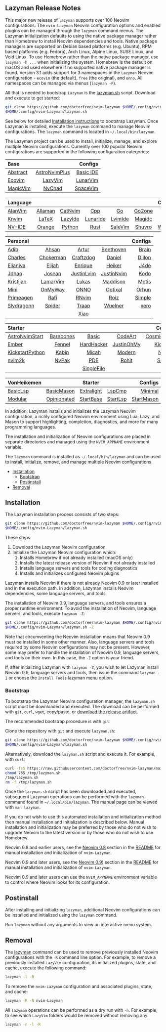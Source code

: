 ## Lazyman Release Notes

This major new release of `lazyman` supports over 100 Neovim configurations. The `nvim-Lazyman` Neovim configuration options and enabled plugins can be managed through the `lazyman` command menus. The Lazyman initialization defaults to using the native package manager rather than Homebrew to install Neovim dependencies and tools. Native package managers are supported on Debian based platforms (e.g. Ubuntu), RPM based platforms (e.g. Fedora), Arch Linux, Alpine Linux, SUSE Linux, and Void Linux. To use Homebrew rather than the native package manager, use `lazyman -h ...` when initializing the system. Homebrew is the default on macOS and used elsewhere if no supported native package manager is found.
Version 3.1 adds support for 3 namespaces in the `Lazyman` Neovim configuration - `ecovim` (the default), `free` (the original), and `onno`. All namespaces can be managed via menus (`lazyman -F`).

All that is needed to bootstrap `Lazyman` is the [lazyman.sh](https://github.com/doctorfree/nvim-lazyman/releases/download/v3.1.2r7/lazyman.sh) script. Download and execute to get started:

```bash
git clone https://github.com/doctorfree/nvim-lazyman $HOME/.config/nvim-Lazyman
$HOME/.config/nvim-Lazyman/lazyman.sh
```

See below for detailed [Installation instructions](#installation) to bootstrap Lazyman. Once Lazyman is installed, execute the `lazyman` command to manage Neovim configurations. The `lazyman` command is located in `~/.local/bin/lazyman`.

The Lazyman project can be used to install, initialize, manage, and explore multiple Neovim configurations. Currently over 100 popular Neovim configurations are supported in the following configuration categories:

<!-- prettier-ignore -->
| **Base** |        | **Configs** |
| :------- | :----: | ----------: |
| [Abstract](https://lazyman.dev/info/Abstract.html) | [AstroNvimPlus](https://lazyman.dev/info/AstroNvimPlus.html) | [Basic IDE](https://lazyman.dev/info/BasicIde.html) |
| [Ecovim](https://lazyman.dev/info/Ecovim.html) | [LazyVim](https://lazyman.dev/info/LazyVim.html) | [LunarVim](https://lazyman.dev/info/LunarVim.html) |
| [MagicVim](https://lazyman.dev/info/MagicVim.html) | [NvChad](https://lazyman.dev/info/NvChad.html) | [SpaceVim](https://lazyman.dev/info/SpaceVim.html) |

<!-- prettier-ignore -->
| **Language** |        |        |        |        |        | **Configs** |
| :----------- | :----: | :----: | :----: | :----: | :----: | ----------: |
| [AlanVim](https://lazyman.dev/info/AlanVim.html) | [Allaman](https://lazyman.dev/info/Allaman.html) | [CatNvim](https://lazyman.dev/info/CatNvim.html) | [Cpp](https://lazyman.dev/info/Cpp.html) | [Go](https://lazyman.dev/info/Go.html) | [Go2one](https://lazyman.dev/info/Go2one.html) | [Insis](https://lazyman.dev/info/Insis.html) |
| [Knvim](https://lazyman.dev/info/Knvim.html) | [LaTeX](https://lazyman.dev/info/LaTeX.html) | [LazyIde](https://lazyman.dev/info/LazyIde.html) | [LunarIde](https://lazyman.dev/info/LunarIde.html) | [LvimIde](https://lazyman.dev/info/LvimIde.html) | [Magidc](https://lazyman.dev/info/Magidc.html) | [Nv](https://lazyman.dev/info/Nv.html) |
| [NV-IDE](https://lazyman.dev/info/NV-IDE.html) | [Orange](https://lazyman.dev/info/Orange.html) | [Python](https://lazyman.dev/info/Python.html) | [Rust](https://lazyman.dev/info/Rust.html) | [SaleVim](https://lazyman.dev/info/SaleVim.html) | [Shuvro](https://lazyman.dev/info/Shuvro.html) | [Webdev](https://lazyman.dev/info/Webdev.html) |

<!-- prettier-ignore -->
| **Personal** |        |        |        | **Configs** |
| :----------- | :----: | :----: | :----: | ----------: |
| [Adib](https://lazyman.dev/info/Adib.html) | [Ahsan](https://lazyman.dev/info/Ahsan.html) | [Artur](https://lazyman.dev/info/Artur.html) | [Beethoven](https://lazyman.dev/info/Beethoven.html) | [Brain](https://lazyman.dev/info/Brain.html) |
| [Charles](https://lazyman.dev/info/Charles.html) | [Chokerman](https://lazyman.dev/info/Chokerman.html) | [Craftzdog](https://lazyman.dev/info/Craftzdog.html) | [Daniel](https://lazyman.dev/info/Daniel.html) | [Dillon](https://lazyman.dev/info/Dillon.html) |
| [Elianiva](https://lazyman.dev/info/Elianiva.html) | [Elijah](https://lazyman.dev/info/Elijah.html) | [Enrique](https://lazyman.dev/info/Enrique.html) | [Heiker](https://lazyman.dev/info/Heiker.html) | [J4de](https://lazyman.dev/info/J4de.html) |
| [Jdhao](https://lazyman.dev/info/Jdhao.html) | [Josean](https://lazyman.dev/info/Josean.html) | [JustinLvim](https://lazyman.dev/info/JustinLvim.html) | [JustinNvim](https://lazyman.dev/info/JustinNvim.html) | [Kodo](https://lazyman.dev/info/Kodo.html) |
| [Kristijan](https://lazyman.dev/info/Kristijan.html) | [LamarVim](https://lazyman.dev/info/LamarVim.html) | [Lukas](https://lazyman.dev/info/Lukas.html) | [Maddison](https://lazyman.dev/info/Maddison.html) | [Metis](https://lazyman.dev/info/Metis.html) |
| [Mini](https://lazyman.dev/info/Mini.html) | [OnMyWay](https://lazyman.dev/info/OnMyWay.html) | [ONNO](https://lazyman.dev/info/ONNO.html) | [Optixal](https://lazyman.dev/info/Optixal.html) | [Orhun](https://lazyman.dev/info/Orhun.html) |
| [Primeagen](https://lazyman.dev/info/Primeagen.html) | [Rafi](https://lazyman.dev/info/Rafi.html) | [RNvim](https://lazyman.dev/info/RNvim.html) | [Roiz](https://lazyman.dev/info/Roiz.html) | [Simple](https://lazyman.dev/info/Simple.html) |
| [Slydragonn](https://lazyman.dev/info/Slydragonn.html) | [Spider](https://lazyman.dev/info/Spider.html) | [Traap](https://lazyman.dev/info/Traap.html) | [Wuelner](https://lazyman.dev/info/Wuelner.html) | [xero](https://lazyman.dev/info/xero.html) |
| | | [Xiao](https://lazyman.dev/info/Xiao.html) | | |

<!-- prettier-ignore -->
| **Starter** |        |        |        | **Configs** |
| :---------- | :----: | :----: | :----: | ----------: |
| [AstroNvimStart](https://lazyman.dev/info/AstroNvimStart.html) | [Barebones](https://lazyman.dev/info/Barebones.html) | [Basic](https://lazyman.dev/info/Basic.html) | [CodeArt](https://lazyman.dev/info/CodeArt.html) | [CosmicNvim](https://lazyman.dev/info/Cosmic.html) |
| [Ember](https://lazyman.dev/info/Ember.html) | [Fennel](https://lazyman.dev/info/Fennel.html) | [HardHacker](https://lazyman.dev/info/HardHacker.html) | [JustinOhMy](https://lazyman.dev/info/JustinOhMy.html) | [Kickstart](https://lazyman.dev/info/Kickstart.html) |
| [KickstartPython](https://lazyman.dev/info/KickstartPython.html) | [Kabin](https://lazyman.dev/info/Kabin.html) | [Micah](https://lazyman.dev/info/Micah.html) | [Modern](https://lazyman.dev/info/Modern.html) | [Normal](https://lazyman.dev/info/Normal.html) |
| [nvim2k](https://lazyman.dev/info/2k.html) | [NvPak](https://lazyman.dev/info/NvPak.html) | [PDE](https://lazyman.dev/info/pde.html) | [Rohit](https://lazyman.dev/info/Rohit.html) | [Scratch](https://lazyman.dev/info/Scratch.html) |
| | | [SingleFile](https://lazyman.dev/info/SingleFile.html) | | |

<!-- prettier-ignore -->
| **VonHeikemen** |        | **Starter** |        | **Configs** |
| :-------------- | :----: | :---------: | :----: | ----------: |
| [BasicLsp](https://lazyman.dev/info/BasicLsp.html) | [BasicMason](https://lazyman.dev/info/BasicMason.html) | [Extralight](https://lazyman.dev/info/Extralight.html) | [LspCmp](https://lazyman.dev/info/LspCmp.html) | [Minimal](https://lazyman.dev/info/Minimal.html) |
| [Modular](https://lazyman.dev/info/Modular.html) | [Opinionated](https://lazyman.dev/info/Opinion.html) | [StartBase](https://lazyman.dev/info/StartBase.html) | [StartLsp](https://lazyman.dev/info/StartLsp.html) | [StartMason](https://lazyman.dev/info/StartMason.html) |

In addition, Lazyman installs and initializes the Lazyman Neovim configuration, a richly configured Neovim environment using Lua, Lazy, and Mason to support highlighting, completion, diagnostics, and more for many programming languages.

The installation and initialization of Neovim configurations are placed in separate directories and managed using the `NVIM_APPNAME` environment variable.

The `lazyman` command is installed as `~/.local/bin/lazyman` and can be used to install, initialize, remove, and manage multiple Neovim configurations.

- [Installation](#installation)
  - [Bootstrap](#bootstrap)
  - [Postinstall](#postinstall)
- [Removal](#removal)

## Installation

The Lazyman installation process consists of two steps:

```bash
git clone https://github.com/doctorfree/nvim-lazyman $HOME/.config/nvim-Lazyman
$HOME/.config/nvim-Lazyman/lazyman.sh
```

These steps:

1. Download the Lazyman Neovim configuration
1. Initialize the Lazyman Neovim configuration which:
   1. Installs Homebrew if not already installed (macOS only)
   1. Installs the latest release version of Neovim if not already installed
   1. Installs language servers and tools for coding diagnostics
   1. Installs and initializes configured Neovim plugins

Lazyman installs Neovim if there is not already Neovim 0.9 or later installed and in the execution path. In addition, Lazyman installs Neovim dependencies, some language servers, and tools.

The installation of Neovim 0.9, language servers, and tools ensures a proper runtime environment. To avoid the installation of Neovim, language servers, and tools, execute `lazyman -Z`:

```bash
git clone https://github.com/doctorfree/nvim-lazyman $HOME/.config/nvim-Lazyman
$HOME/.config/nvim-Lazyman/lazyman.sh -Z
```

Note that circumventing the Neovim installation means that Neovim 0.9 must be installed in some other manner. Also, language servers and tools required by some Neovim configurations may not be present. However, some may prefer to handle the installation of Neovim 0.9, language servers, and tools on their own. In this case, the `-Z` option is your friend.

If, after initializing Lazyman with `lazyman -Z`, you wish to let Lazyman install Neovim 0.9, language servers and tools, then issue the command `lazyman -I` or choose the `Install Tools` lazyman menu option.

### Bootstrap

To bootstrap the Lazyman Neovim configuration manager, the `lazyman.sh` script must be downloaded and executed. The download can be performed with `git`, `curl`, `wget`, copy/paste, or [download the release artifact](https://github.com/doctorfree/nvim-lazyman/releases/download/v3.1.2r7/lazyman.sh).

The recommended bootstrap procedure is with `git`:

Clone the repository with `git` and execute `lazyman.sh`:

```bash
git clone https://github.com/doctorfree/nvim-lazyman $HOME/.config/nvim-Lazyman
$HOME/.config/nvim-Lazyman/lazyman.sh
```

Alternatively, download the `lazyman.sh` script and execute it. For example, with `curl`:

```bash
curl -fsS https://raw.githubusercontent.com/doctorfree/nvim-lazyman/main/lazyman.sh > /tmp/lazyman.sh
chmod 755 /tmp/lazyman.sh
/tmp/lazyman.sh
rm -f /tmp/lazyman.sh
```

Once the `lazyman.sh` script has been downloaded and executed, subsequent Lazyman operations can be performed with the `lazyman` command found in `~/.local/bin/lazyman`. The manual page can be viewed with `man lazyman`.

If you do not wish to use this automated installation and initialization method then manual installation and initialization is described below. Manual installation and initialization may be preferred by those who do not wish to upgrade Neovim to the latest version or by those who do not wish to use Homebrew.

Neovim 0.8 and earlier users, see the [Neovim 0.8](https://github.com/doctorfree/nvim-lazyman#neovim-08-and-earlier) section in the [README](https://github.com/doctorfree/nvim-lazyman#readme) for manual installation and initialization of `nvim-Lazyman`.

Neovim 0.9 and later users, see the [Neovim 0.9](https://github.com/doctorfree/nvim-lazyman#neovim-09-and-later)) section in the [README](https://github.com/doctorfree/nvim-lazyman#readme) for manual installation and initialization of `nvim-Lazyman`.

Neovim 0.9 and later users can use the `NVIM_APPNAME` environment variable to control where Neovim looks for its configuration.

## Postinstall

After installing and initializing `lazyman`, additional Neovim configurations can be installed and initialized using the `lazyman` command.

Run `lazyman` without any arguments to view an interactive menu system.

## Removal

The [lazyman](lazyman.sh) command can be used to remove previously installed Neovim configurations with the `-R` command line option. For example, to remove a previously installed `LazyVim` configuration, its initialized plugins, state, and cache, execute the following command:

```bash
lazyman -l -R
```

To remove the `nvim-Lazyman` configuration and associated plugins, state, and cache:

```bash
lazyman -R -N nvim-Lazyman
```

All `lazyman` operations can be performed as a dry run with `-n`. For example, to see which `LazyVim` folders would be removed without removing any:

```bash
lazyman -n -l -R
```
